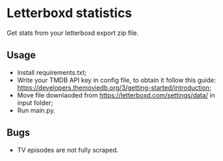 # Letterboxd statistics
Get stats from your letterboxd export zip file.

## Usage
- Install requirements.txt;
- Write your TMDB API key in config file, to obtain it follow this guide: https://developers.themoviedb.org/3/getting-started/introduction;
- Move file downlaoded from https://letterboxd.com/settings/data/ in input folder;
- Run main.py.

## Bugs
- TV episodes are not fully scraped.
